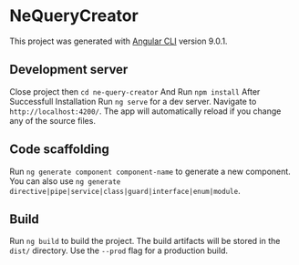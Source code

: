 # NeQueryCreator

This project was generated with [Angular CLI](https://github.com/angular/angular-cli) version 9.0.1.

## Development server

Close project then `cd ne-query-creator` And Run `npm install`
After Successfull Installation
Run `ng serve` for a dev server. Navigate to `http://localhost:4200/`. The app will automatically reload if you change any of the source files.

## Code scaffolding

Run `ng generate component component-name` to generate a new component. You can also use `ng generate directive|pipe|service|class|guard|interface|enum|module`.

## Build

Run `ng build` to build the project. The build artifacts will be stored in the `dist/` directory. Use the `--prod` flag for a production build.
